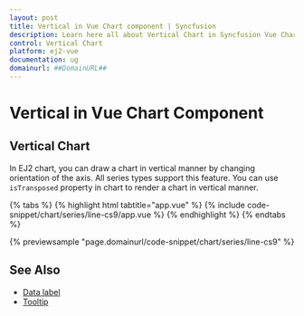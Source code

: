 ```yaml
---
layout: post
title: Vertical in Vue Chart component | Syncfusion
description: Learn here all about Vertical Chart in Syncfusion Vue Chart component of Syncfusion Essential JS 2 and more.
control: Vertical Chart
platform: ej2-vue
documentation: ug
domainurl: ##DomainURL##
---
```


# Vertical in Vue Chart Component

## Vertical Chart

In EJ2 chart, you can draw a chart in vertical manner by changing orientation of the axis. All series types support this feature. You can use `isTransposed` property in chart to render a chart in vertical manner.

{% tabs %}
{% highlight html tabtitle="app.vue" %}
{% include code-snippet/chart/series/line-cs9/app.vue %}
{% endhighlight %}
{% endtabs %}
        
{% previewsample "page.domainurl/code-snippet/chart/series/line-cs9" %}

## See Also

* [Data label](./data-labels/)
* [Tooltip](./tool-tip/)